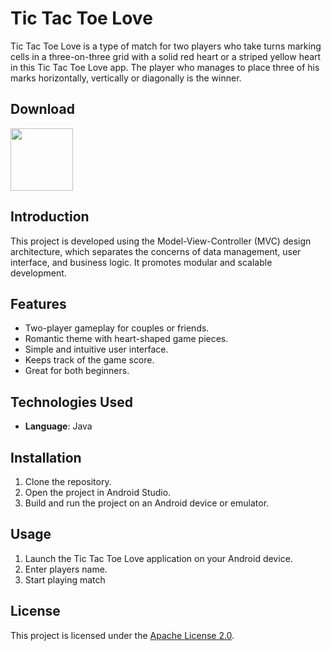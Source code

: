 
# Tic Tac Toe Love

Tic Tac Toe Love  is a type of match for two players who take turns marking cells in a three-on-three grid with a solid red heart or a striped yellow heart in this Tic Tac Toe Love app. The player who manages to place three of his marks horizontally, vertically or diagonally is the winner.

## Download

[<img src="https://play.google.com/intl/en_us/badges/images/generic/en_badge_web_generic.png" height="100">](https://play.google.com/store/apps/details?id=com.zam.tictactoelove)


## Introduction

This project is developed using the Model-View-Controller (MVC) design architecture, which separates the concerns of data management, user interface, and business logic. It promotes modular and scalable development.

## Features

- Two-player gameplay for couples or friends.
- Romantic theme with heart-shaped game pieces.
- Simple and intuitive user interface.
- Keeps track of the game score.
- Great for both beginners.

## Technologies Used

- **Language**: Java

## Installation

1. Clone the repository.
2. Open the project in Android Studio.
3. Build and run the project on an Android device or emulator.

## Usage

1. Launch the Tic Tac Toe Love application on your Android device.
2. Enter players name.
3. Start playing match

## License

This project is licensed under the [Apache License 2.0](./LICENSE).

